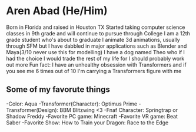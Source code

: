 # Aren Abad (He/Him)
Born in Florida and raised in Houston TX
Started taking computer science classes in 9th grade and will continue to pursue through College
I am a 12th grade student who's about to graduate
I animate 3d animations, usually through SFM but I have dabbled in major applications such as Blender and Maya(3/10 never use this for modelling)
I have a dog named Theo who if I had the choice I would trade the rest of my life for
I should probably work out more
Fun fact: I have an unhealthy obsession with Transformers and if you see me 6 times out of 10 I'm carrying a Transformers figure with me

## Some of my favorute things
 -Color: Aqua
 -Transformer(Character): Optimus Prime
 -Transformer(Design): BBM Blitzwing <3
 -Fnaf Character: Springtrap or Shadow Freddy
 -Favorite PC game: Minecraft
 -Favorite VR game: Beat Saber
 -Favorite Show: How to Train your Dragon: Race to the Edge

